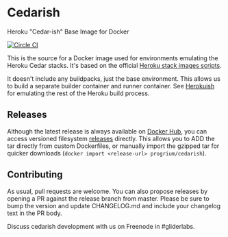 # Cedarish
Heroku "Cedar-ish" Base Image for Docker

[![Circle CI](https://circleci.com/gh/progrium/cedarish.png?style=shield)](https://circleci.com/gh/progrium/cedarish)

This is the source for a Docker image used for environments emulating the Heroku Cedar stacks. It's based on the official [Heroku stack images scripts](https://github.com/heroku/stack-images).

It doesn't include any buildpacks, just the base environment. This allows us to build a separate builder container and runner container. See [Herokuish](https://github.com/gliderlabs/herokuish) for emulating the rest of the Heroku build process.

## Releases

Although the latest release is always available on [Docker Hub](https://registry.hub.docker.com/u/progrium/cedarish/), you can access versioned filesystem [releases](https://github.com/progrium/cedarish/releases) directly. This allows you to ADD the tar directly from custom Dockerfiles, or manually import the gzipped tar for quicker downloads (`docker import <release-url> progrium/cedarish`).

## Contributing

As usual, pull requests are welcome. You can also propose releases by opening a PR against the release branch from master. Please be sure to bump the version and update CHANGELOG.md and include your changelog text in the PR body.

Discuss cedarish development with us on Freenode in #gliderlabs.
